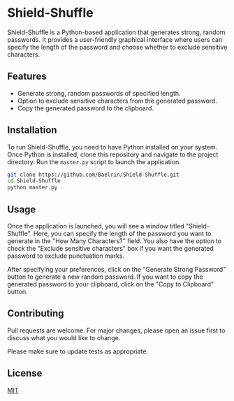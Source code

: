 # Shield-Shuffle

Shield-Shuffle is a Python-based application that generates strong, random passwords. It provides a user-friendly graphical interface where users can specify the length of the password and choose whether to exclude sensitive characters.

## Features

- Generate strong, random passwords of specified length.
- Option to exclude sensitive characters from the generated password.
- Copy the generated password to the clipboard.

## Installation

To run Shield-Shuffle, you need to have Python installed on your system. Once Python is installed, clone this repository and navigate to the project directory. Run the `master.py` script to launch the application.

```bash
git clone https://github.com/Baelrin/Shield-Shuffle.git
cd Shield-Shuffle
python master.py
```

## Usage

Once the application is launched, you will see a window titled "Shield-Shuffle". Here, you can specify the length of the password you want to generate in the "How Many Characters?" field. You also have the option to check the "Exclude sensitive characters" box if you want the generated password to exclude punctuation marks.

After specifying your preferences, click on the "Generate Strong Password" button to generate a new random password. If you want to copy the generated password to your clipboard, click on the "Copy to Clipboard" button.

## Contributing

Pull requests are welcome. For major changes, please open an issue first to discuss what you would like to change.

Please make sure to update tests as appropriate.

## License

[MIT](https://choosealicense.com/licenses/mit/)
